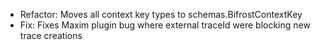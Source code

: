 <!-- The pattern we follow here is to keep the changelog for the latest version -->
<!-- Old changelogs are automatically attached to the GitHub releases -->

- Refactor: Moves all context key types to schemas.BifrostContextKey
- Fix: Fixes Maxim plugin bug where external traceId were blocking new trace creations